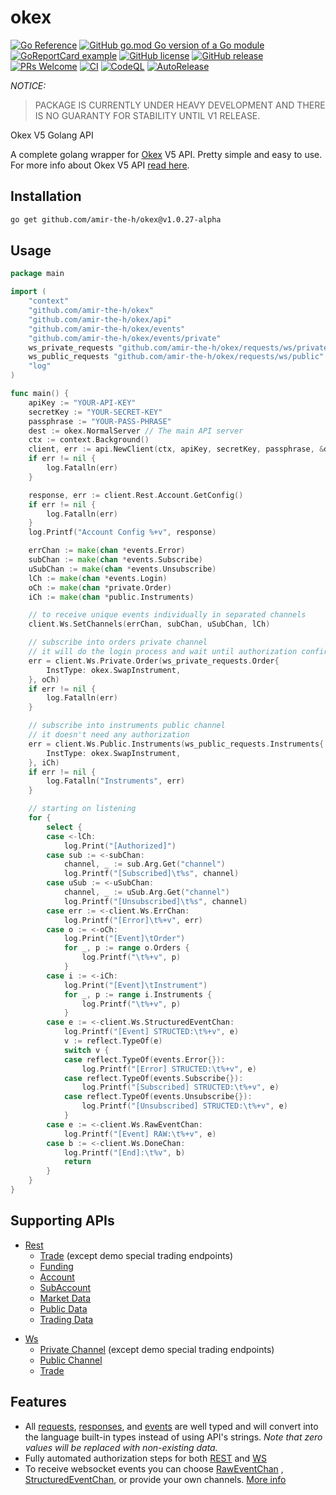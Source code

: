 okex
====
[![Go Reference](https://pkg.go.dev/badge/github.com/amir-the-h/okex.svg)](https://pkg.go.dev/github.com/amir-the-h/okex)
[![GitHub go.mod Go version of a Go module](https://img.shields.io/github/go-mod/go-version/amir-the-h/okex.svg)](https://github.com/amir-the-h/okex)
[![GoReportCard example](https://goreportcard.com/badge/github.com/amir-the-h/okex)](https://goreportcard.com/report/github.com/amir-the-h/okex)
[![GitHub license](https://img.shields.io/github/license/amir-the-h/okex.svg)](https://github.com/amir-the-h/okex/blob/main/LICENSE)
[![GitHub release](https://img.shields.io/github/release/amir-the-h/okex.svg)](https://GitHub.com/amir-the-h/okex/releases/)
[![PRs Welcome](https://img.shields.io/badge/PRs-welcome-brightgreen.svg?style=flat-square)](http://makeapullrequest.com)
[![CI](https://github.com/amir-the-h/okex/actions/workflows/main.yml/badge.svg)](https://github.com/amir-the-h/okex/actions/workflows/main.yml)
[![CodeQL](https://github.com/amir-the-h/okex/actions/workflows/codeql-analysis.yml/badge.svg)](https://github.com/amir-the-h/okex/actions/workflows/codeql-analysis.yml)
[![AutoRelease](https://github.com/amir-the-h/okex/actions/workflows/release.yml/badge.svg)](https://github.com/amir-the-h/okex/actions/workflows/release.yml)

*NOTICE:*
> PACKAGE IS CURRENTLY UNDER HEAVY DEVELOPMENT AND THERE IS NO GUARANTY FOR STABILITY UNTIL V1 RELEASE.

Okex V5 Golang API

A complete golang wrapper for [Okex](https://www.okex.com) V5 API. Pretty simple and easy to use. For more info about
Okex V5 API [read here](https://www.okex.com/docs-v5/en).

Installation
-----------------

```bash
go get github.com/amir-the-h/okex@v1.0.27-alpha
```

Usage
-----------

```go
package main

import (
	"context"
	"github.com/amir-the-h/okex"
	"github.com/amir-the-h/okex/api"
	"github.com/amir-the-h/okex/events"
	"github.com/amir-the-h/okex/events/private"
	ws_private_requests "github.com/amir-the-h/okex/requests/ws/private"
	ws_public_requests "github.com/amir-the-h/okex/requests/ws/public"
	"log"
)

func main() {
	apiKey := "YOUR-API-KEY"
	secretKey := "YOUR-SECRET-KEY"
	passphrase := "YOUR-PASS-PHRASE"
	dest := okex.NormalServer // The main API server
	ctx := context.Background()
	client, err := api.NewClient(ctx, apiKey, secretKey, passphrase, &dest)
	if err != nil {
		log.Fatalln(err)
	}

	response, err := client.Rest.Account.GetConfig()
	if err != nil {
		log.Fatalln(err)
	}
	log.Printf("Account Config %+v", response)

	errChan := make(chan *events.Error)
	subChan := make(chan *events.Subscribe)
	uSubChan := make(chan *events.Unsubscribe)
	lCh := make(chan *events.Login)
	oCh := make(chan *private.Order)
	iCh := make(chan *public.Instruments)

	// to receive unique events individually in separated channels
	client.Ws.SetChannels(errChan, subChan, uSubChan, lCh)

	// subscribe into orders private channel
	// it will do the login process and wait until authorization confirmed
	err = client.Ws.Private.Order(ws_private_requests.Order{
		InstType: okex.SwapInstrument,
	}, oCh)
	if err != nil {
		log.Fatalln(err)
	}

	// subscribe into instruments public channel
	// it doesn't need any authorization
	err = client.Ws.Public.Instruments(ws_public_requests.Instruments{
		InstType: okex.SwapInstrument,
	}, iCh)
	if err != nil {
		log.Fatalln("Instruments", err)
	}

	// starting on listening 
	for {
		select {
		case <-lCh:
			log.Print("[Authorized]")
		case sub := <-subChan:
			channel, _ := sub.Arg.Get("channel")
			log.Printf("[Subscribed]\t%s", channel)
		case uSub := <-uSubChan:
			channel, _ := uSub.Arg.Get("channel")
			log.Printf("[Unsubscribed]\t%s", channel)
		case err := <-client.Ws.ErrChan:
			log.Printf("[Error]\t%+v", err)
		case o := <-oCh:
			log.Print("[Event]\tOrder")
			for _, p := range o.Orders {
				log.Printf("\t%+v", p)
			}
		case i := <-iCh:
			log.Print("[Event]\tInstrument")
			for _, p := range i.Instruments {
				log.Printf("\t%+v", p)
			}
		case e := <-client.Ws.StructuredEventChan:
			log.Printf("[Event] STRUCTED:\t%+v", e)
			v := reflect.TypeOf(e)
			switch v {
			case reflect.TypeOf(events.Error{}):
				log.Printf("[Error] STRUCTED:\t%+v", e)
			case reflect.TypeOf(events.Subscribe{}):
				log.Printf("[Subscribed] STRUCTED:\t%+v", e)
			case reflect.TypeOf(events.Unsubscribe{}):
				log.Printf("[Unsubscribed] STRUCTED:\t%+v", e)
			}
		case e := <-client.Ws.RawEventChan:
			log.Printf("[Event] RAW:\t%+v", e)
		case b := <-client.Ws.DoneChan:
			log.Printf("[End]:\t%v", b)
			return
		}
	}
}
```

Supporting APIs
---------------

* [Rest](https://www.okex.com/docs-v5/en/#rest-api)
    * [Trade](https://www.okex.com/docs-v5/en/#rest-api-trade) (except demo special trading endpoints)
    * [Funding](https://www.okex.com/docs-v5/en/#rest-api-funding)
    * [Account](https://www.okex.com/docs-v5/en/#rest-api-account)
    * [SubAccount](https://www.okex.com/docs-v5/en/#rest-api-subaccount)
    * [Market Data](https://www.okex.com/docs-v5/en/#rest-api-market-data)
    * [Public Data](https://www.okex.com/docs-v5/en/#rest-api-public-data)
    * [Trading Data](https://www.okex.com/docs-v5/en/#rest-api-trading-data)

[comment]: <> (    * [Status]&#40;https://www.okex.com/docs-v5/en/#rest-api-status&#41;)

* [Ws](https://www.okex.com/docs-v5/en/#websocket-api)
    * [Private Channel](https://www.okex.com/docs-v5/en/#websocket-api-private-channel) (except demo special trading
      endpoints)
    * [Public Channel](https://www.okex.com/docs-v5/en/#websocket-api-public-channels)
    * [Trade](https://www.okex.com/docs-v5/en/#websocket-api-trade)

Features
--------

* All [requests](/requests), [responses](/responses), and [events](events) are well typed and will convert into the
  language built-in types instead of using API's strings. *Note that zero values will be replaced with non-existing
  data.*
* Fully automated authorization steps for both [REST](/api/rest) and [WS](/api/ws)
* To receive websocket events you can choose [RawEventChan](/api/ws/client.go#L25)
  , [StructuredEventChan](/api/ws/client.go#L28), or provide your own
  channels. [More info](https://github.com/amir-the-h/okex/wiki/Handling-WS-events) 
